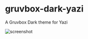 # gruvbox-dark-yazi
A Gruvbox Dark theme for Yazi

![screenshot](https://github.com/poperigby/gruvbox-dark-yazi/assets/20866468/219985f5-5dff-4a10-99a5-d41c4adc6ba7)
